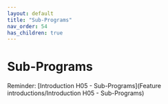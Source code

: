 ```yaml
---
layout: default
title: "Sub-Programs"
nav_order: 54
has_children: true
---
```

# Sub-Programs
Reminder: [Introduction H05 - Sub-Programs](Feature introductions/Introduction H05 - Sub-Programs)  
